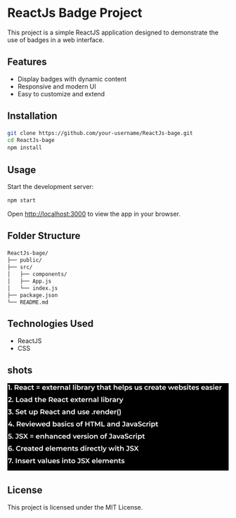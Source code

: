 # ReactJs Badge Project

This project is a simple ReactJS application designed to demonstrate the use of badges in a web interface.

## Features

- Display badges with dynamic content
- Responsive and modern UI
- Easy to customize and extend

## Installation

```bash
git clone https://github.com/your-username/ReactJs-bage.git
cd ReactJs-bage
npm install
```

## Usage

Start the development server:

```bash
npm start
```

Open [http://localhost:3000](http://localhost:3000) to view the app in your browser.

## Folder Structure

```
ReactJs-bage/
├── public/
├── src/
│   ├── components/
│   ├── App.js
│   └── index.js
├── package.json
└── README.md
```

## Technologies Used

- ReactJS
- CSS

## shots
![alt text](image.png)

## License

This project is licensed under the MIT License.